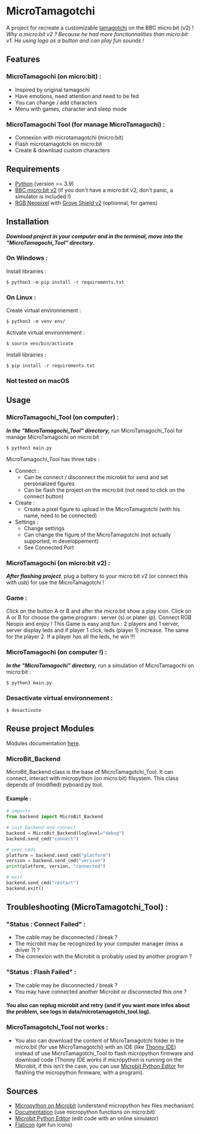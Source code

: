 # MicroTamagotchi
A project for recreate a customizable [tamagotchi](https://tamagotchi-official.com/us/) on the BBC micro:bit (v2) !
*Why a micro:bit v2 ? Because he had more fonctionnalities than micro:bit v1. He using logo as a button and can play fun sounds !*

## Features
### MicroTamagochi (on micro:bit) :
- Inspired by original tamagochi
- Have emotions, need attention and need to be fed
- You can change / add characters
- Menu with games, character and sleep mode
### MicroTamagochi Tool (for manage MicroTamagochi) :
- Connexion with microtamagotchi (micro:bit)
- Flash microtamagotchi on micro:bit
- Create & download custom characters

## Requirements
- [Python](https://www.python.org/downloads/) (version >= 3.9)
- [BBC micro:bit v2](https://en.vittascience.com/shop/187/carte-micro-bit-v2) (if you don't have a micro:bit v2, don't panic, a simulator is included !)
- [RGB Neopixel](https://en.vittascience.com/shop/23/RGB%2030%20Neopixel%20LED%20Strip%20Grove) with [Grove Shield v2](https://en.vittascience.com/shop/107/shield-grove-pour-micro-bit) (optionnal, for games)

## Installation
***Download project in your computer and in the terminal, move into the "MicroTamagochi_Tool" directory.***
### On Windows :
Install librairies :
```
$ python3 -m pip install -r requirements.txt
```
### On Linux :
Create virtual environnement :
```
$ python3 -m venv env/
```
Activate virtual environnement :
```
$ source env/bin/activate
```
Install librairies :
```
$ pip install -r requirements.txt
```
### Not tested on macOS 

## Usage
### MicroTamagochi_Tool (on computer) :
***In the "MicroTamagochi_Tool" directory,***
run MicroTamagochi_Tool for manage MicroTamagochi on micro:bit :
```
$ python3 main.py
```
MicroTamagochi_Tool has three tabs :
- Connect :
    - Can be connect / disconnect the microbit for send and set personalized figures
    - Can be flash the project on the micro:bit (not need to click on the connect button)
- Create :
    - Create a pixel figure to upload in the MicroTamagotchi (with his name, need to be connected)
- Settings :
    - Change settings
    - Can change the figure of the MicroTamagotchi (not actually supported, in developpement)
    - See Connected Port
### MicroTamagochi (on micro:bit v2) :
***After flashing project***, plug a battery to your micro:bit v2 (or connect this with usb) for use the MicroTamagotchi !
### Game :
Click on the button A or B and after the micro:bit show a play icon. Click on A or B for choose the game program : server (s) or plater (p). Connect RGB Neopix and enjoy ! This Game is easy and fun : 2 players and 1 server, server display leds and if player 1 click, leds (player 1) increase. The same for the player 2. If a player has all the leds, he win !!!

### MicroTamagochi (on computer !) :
***In the "MicroTamagochi" directory,***
run a simulation of MicroTamagochi on micro:bit :
```
$ python3 main.py
```

### Desactivate virtual environnement :
```
$ desactivate
```

## Reuse project Modules
Modules documentation [here](docs/README.md).

### MicroBit_Backend
MicroBit_Backend class is the base of MicroTamagotchi_Tool. It can connect, interact with micropython (on micro:bit) filsystem. This class depends of (modified) pyboard.py tool.
#### Example :
```python
# imports
from backend import MicroBit_Backend

# init backend and connect
backend = MicroBit_Backend(loglevel="debug")
backend.send_cmd("connect")

# exec cmds
platform = backend.send_cmd("platform")
version = backend.send_cmd("version")
print(platform, version, "connected")

# exit
backend.send_cmd("restart")
backend.exit()
```

## Troubleshooting (MicroTamagotchi_Tool) :
### "Status : Connect Failed" :
- The cable may be disconnected / break ?
- The microbit may be recognized by your computer manager (miss a driver ?) ?
- The connexion with the Microbit is probably  used by another program ?
### "Status : Flash Failed" :
- The cable may be disconnected / break ?
- You may have connected another Microbit or disconnected this one ?
#### You also can replug microbit and retry (and if you want more infos about the problem, see logs in data/microtamagotchi_tool.log).
### MicroTamagotchi_Tool not works :
- You also can download the content of MicroTamagotchi folder in the micro:bit (for use MicroTamagotchi) with an IDE (like [Thonny IDE](https://thonny.org/)) instead of use MicroTamagotchi_Tool to flash micropython firmware and download code (Thonny IDE works if micropython is running on the Microbit, if this isn't the case, you can use [Microbit Python Editor](https://python.microbit.org/v/3/) for flashing the micropython firmware, with a program).

## Sources
- [Micropython on Microbit](https://tech.microbit.org/software/micropython/#the-micropython-software) (understand micropython hex files mechanism)
- [Documentation](https://microbit-micropython.readthedocs.io/en/v2-docs/) (use micropython functions on micro:bit)
- [Microbit Python Editor](https://python.microbit.org/v/3/) (edit code with an online simulator)
- [Flaticon](https://www.flaticon.com/) (get fun icons)
